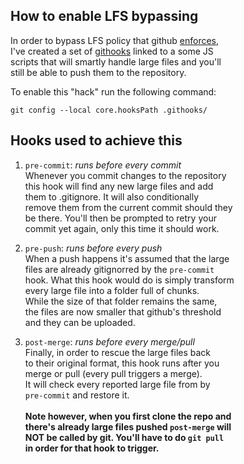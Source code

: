 ## How to enable LFS bypassing

In order to bypass LFS policy that github [enforces](https://docs.github.com/en/repositories/working-with-files/managing-large-files/about-git-large-file-storage), <br>
I've created a set of [githooks](https://git-scm.com/docs/githooks) linked to a some JS<br>
scripts that will smartly handle large files and you'll<br>
still be able to push them to the repository.<br>

To enable this "hack" run the following command:

`git config --local core.hooksPath .githooks/`

## Hooks used to achieve this

1. `pre-commit`: *runs before every commit*<br>
Whenever you commit changes to the repository<br>
this hook will find any new large files and add <br>
them to .gitignore. It will also conditionally<br>
remove them from the current commit should they<br>
be there. You'll then be prompted to retry your<br>
commit yet again, only this time it should work.<br>

2. `pre-push`: *runs before every push*<br>
When a push happens it's assumed that the large<br>
files are already gitignorred by the `pre-commit`<br>
hook. What this hook would do is simply transform<br>
every large file into a folder full of chunks.<br>
While the size of that folder remains the same,<br>
the files are now smaller that github's threshold<br>
and they can be uploaded.

3. `post-merge`: *runs before every merge/pull*<br>
Finally, in order to rescue the large files back<br>
to their original format, this hook runs after you<br>
merge or pull (every pull triggers a merge).<br>
It will check every reported large file from by<br>
`pre-commit` and restore it. <br><br>
**Note however, when you first clone the repo and <br>
there's already large files pushed `post-merge` will <br>
NOT be called by git. You'll have to do `git pull` <br>
in order for that hook to trigger.**<br>
